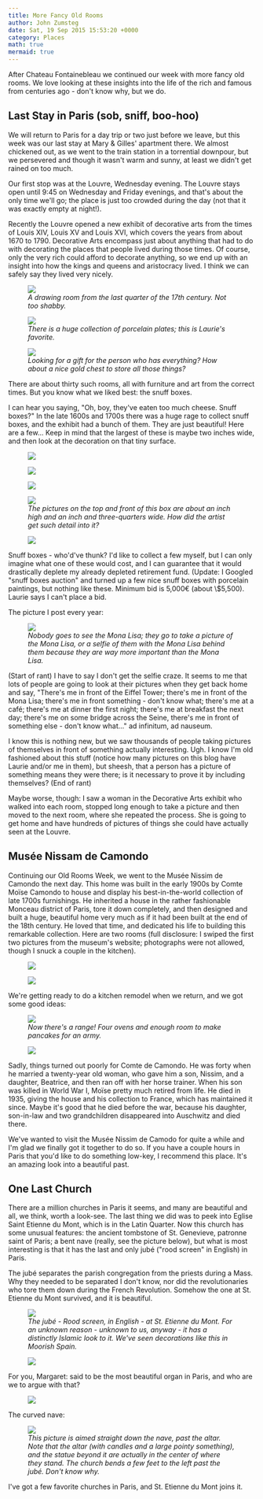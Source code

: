 ```yaml
---
title: More Fancy Old Rooms
author: John Zumsteg
date: Sat, 19 Sep 2015 15:53:20 +0000
category: Places
math: true
mermaid: true
---
```

After Chateau Fontainebleau we continued our week with more fancy old rooms. We love looking at these insights into the life of the rich and famous from centuries ago - don't know why, but we do.
<h2>Last Stay in Paris (sob, sniff, boo-hoo)</h2>
We will return to Paris for a day trip or two just before we leave, but this week was our last stay at Mary &amp; Gilles' apartment there. We almost chickened out, as we went to the train station in a torrential downpour, but we persevered and though it wasn't warm and sunny, at least we didn't get rained on too much.

Our first stop was at the Louvre, Wednesday evening. The Louvre stays open until 9:45 on Wednesday and Friday evenings, and that's about the only time we'll go; the place is just too crowded during the day (not that it was exactly empty at night!).

Recently the Louvre opened a new exhibit of decorative arts from the times of Louis XIV, Louis XV and Louis XVI, which covers the years from about 1670 to 1790. Decorative Arts encompass just about anything that had to do with decorating the places that people lived during those times. Of course, only the very rich could afford to decorate anything, so we end up with an insight into how the kings and queens and aristocracy lived. I think we can safely say they lived very nicely.

<figure>
	<img src="{{site.url}}/assets/images/2015/09/DSC09185.jpg"/>
	<figcaption><em>A drawing room from the last quarter of the 17th century. Not too shabby.</em></figcaption>
</figure>



<figure>
	<img src="{{site.url}}/assets/images/2015/09/DSC09182.jpg"/>
	<figcaption><em>There is a huge collection of porcelain plates; this is Laurie's favorite.</em></figcaption>
</figure>



<figure>
	<img src="{{site.url}}/assets/images/2015/09/DSC09180.jpg"/>
	<figcaption><em>Looking for a gift for the person who has everything? How about a nice gold chest to store all those things?</em></figcaption>
</figure>



There are about thirty such rooms, all with furniture and art from the correct times. But you know what we liked best: the snuff boxes.

I can hear you saying, "Oh, boy, they've eaten too much cheese. Snuff boxes?" In the late 1600s and 1700s there was a huge rage to collect snuff boxes, and the exhibit had a bunch of them. They are just beautiful! Here are a few... Keep in mind that the largest of these is maybe two inches wide, and then look at the decoration on that tiny surface.
<figure>
	<img src="{{site.url}}/assets/images/2015/09/DSC09191-300x214.jpg"/>
	<figcaption></figcaption>
</figure>



<figure>
	<img src="{{site.url}}/assets/images/2015/09/DSC09192.jpg"/>
	<figcaption></figcaption>
</figure>



<figure>
	<img src="{{site.url}}/assets/images/2015/09/DSC09194-300x226.jpg"/>
	<figcaption></figcaption>
</figure>



<figure>
	<img src="{{site.url}}/assets/images/2015/09/DSC09196.jpg"/>
	<figcaption><em>The pictures on the top and front of this box are about an inch high and an inch and three-quarters wide. How did the artist get such detail into it?</em></figcaption>
</figure>



<figure>
	<img src="{{site.url}}/assets/images/2015/09/DSC09197.jpg"/>
	<figcaption></figcaption>
</figure>


Snuff boxes - who'd've thunk? I'd like to collect a few myself, but I can only imagine what one of these would cost, and I can guarantee that it would drastically deplete my already depleted retirement fund. (Update: I Googled "snuff boxes auction" and turned up a few nice snuff boxes with porcelain paintings, but nothing like these. Minimum bid is 5,000€ (about \\$5,500). Laurie says I can't place a bid.

The picture I post every year:

<figure>
	<img src="{{site.url}}/assets/images/2015/09/DSC09206.jpg"/>
	<figcaption><em>Nobody goes to see the Mona Lisa; they go to take a picture of the Mona Lisa, or a selfie of them with the Mona Lisa behind them because they are way more important than the Mona Lisa.</em></figcaption>
</figure>



(Start of rant)
I have to say I don't get the selfie craze. It seems to me that lots of people are going to look at their pictures when they get back home and say, "There's me in front of the Eiffel Tower; there's me in front of the Mona Lisa; there's me in front something - don't know what; there's me at a café; there's me at dinner the first night; there's me at breakfast the next day; there's me on some bridge across the Seine, there's me in front of something else - don't know what..." ad infinitum, ad nauseum.

I know this is nothing new, but we saw thousands of people taking pictures of themselves in front of something actually interesting. Ugh. I know I'm old fashioned about this stuff (notice how many pictures on this blog have Laurie and/or me in them), but sheesh, that a person has a picture of something means they were there; is it necessary to prove it by including themselves?
(End of rant)

Maybe worse, though: I saw a woman in the Decorative Arts exhibit who walked into each room, stopped long enough to take a picture and then moved to the next room, where she repeated the process. She is going to get home and have hundreds of pictures of things she could have actually seen at the Louvre.
<h2>Musée Nissam de Camondo</h2>
Continuing our Old Rooms Week, we went to the Musée Nissim de Camondo the next day. This home was built in the early 1900s by Comte Moïse Camondo to house and display his best-in-the-world collection of late 1700s furnishings. He inherited a house in the rather fashionable Monceau district of Paris, tore it down completely, and then designed and built a huge, beautiful home very much as if it had been built at the end of the 18th century. He loved that time, and dedicated his life to building this remarkable collection. Here are two rooms (full disclosure: I swiped the first two pictures from the museum's website; photographs were not allowed, though I snuck a couple in the kitchen).

<figure>
	<img src="{{site.url}}/assets/images/2015/09/Camondo-2-2.jpg"/>
	<figcaption></figcaption>
</figure>

 <figure>
	<img src="{{site.url}}/assets/images/2015/09/Camondo-1-2.jpg"/>
	<figcaption></figcaption>
</figure>



We're getting ready to do a kitchen remodel when we return, and we got some good ideas:

<figure>
	<img src="{{site.url}}/assets/images/2015/09/DSC09216.jpg"/>
	<figcaption><em>Now there's a range! Four ovens and enough room to make pancakes for an army.</em></figcaption>
</figure>



<figure>
	<img src="{{site.url}}/assets/images/2015/09/DSC09220.jpg"/>
	<figcaption></figcaption>
</figure>



Sadly, things turned out poorly for Comte de Camondo. He was forty when he married a twenty-year old woman, who gave him a son, Nissim, and a daughter, Beatrice, and then ran off with her horse trainer. When his son was killed in World War I, Moïse pretty much retired from life. He died in 1935, giving the house and his collection to France, which has maintained it since. Maybe it's good that he died before the war, because his daughter, son-in-law and two grandchildren disappeared into Auschwitz and died there.

We've wanted to visit the Musée Nissim de Camodo for quite a while and I'm glad we finally got it together to do so. If you have a couple hours in Paris that you'd like to do something low-key, I recommend this place. It's an amazing look into a beautiful past.
<h2>One Last Church</h2>
There are a million churches in Paris it seems, and many are beautiful and all, we think, worth a look-see. The last thing we did was to peek into Eglise Saint Etienne du Mont, which is in the Latin Quarter. Now this church has some unusual features: the ancient tombstone of St. Genevieve, patronne saint of Paris; a bent nave (really, see the picture below), but what is most interesting is that it has the last and only jubé ("rood screen" in English) in Paris.

The jubé separates the parish congregation from the priests during a Mass. Why they needed to be separated I don't know, nor did the revolutionaries who tore them down during the French Revolution. Somehow the one at St. Etienne du Mont survived, and it is beautiful.

<figure>
	<img src="{{site.url}}/assets/images/2015/09/DSC09229.jpg"/>
	<figcaption><em>The jubé - Rood screen, in English - at St. Etienne du Mont. For an unknown reason - unknown to us, anyway - it has a distinctly Islamic look to it. We've seen decorations like this in Moorish Spain.</em></figcaption>
</figure>



<figure>
	<img src="{{site.url}}/assets/images/2015/09/DSC09237.jpg"/>
	<figcaption></figcaption>
</figure>



For you, Margaret: said to be the most beautiful organ in Paris, and who are we to argue with that?

<figure>
	<img src="{{site.url}}/assets/images/2015/09/DSC09233.jpg"/>
	<figcaption></figcaption>
</figure>



The curved nave:

<figure>
	<img src="{{site.url}}/assets/images/2015/09/DSC09245.jpg"/>
	<figcaption><em>This picture is aimed straight down the nave, past the altar. Note that the altar (with candles and a large pointy something), and the statue beyond it are actually in the center of where they stand. The church bends a few feet to the left past the jubé. Don't know why.</em></figcaption>
</figure>



I've got a few favorite churches in Paris, and St. Etienne du Mont joins it.
